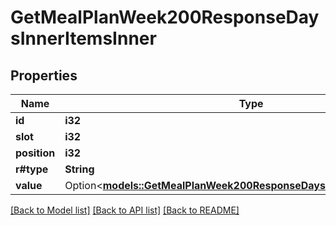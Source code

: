 # GetMealPlanWeek200ResponseDaysInnerItemsInner

## Properties

Name | Type | Description | Notes
------------ | ------------- | ------------- | -------------
**id** | **i32** |  | 
**slot** | **i32** |  | 
**position** | **i32** |  | 
**r#type** | **String** |  | 
**value** | Option<[**models::GetMealPlanWeek200ResponseDaysInnerItemsInnerValue**](getMealPlanWeek_200_response_days_inner_items_inner_value.md)> |  | [optional]

[[Back to Model list]](../README.md#documentation-for-models) [[Back to API list]](../README.md#documentation-for-api-endpoints) [[Back to README]](../README.md)



